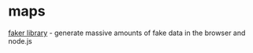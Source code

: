 # maps

[faker library](https://npm.runkit.com/faker) - generate massive amounts of fake data in the browser and node.js
